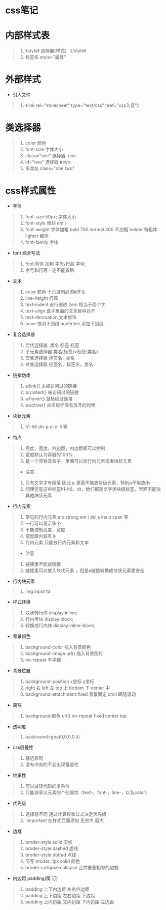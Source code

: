 # css笔记
# 内部样式表
>1. 《style》 选择器{样式} 《/style》
>2. 标签名 style="属性"
# 外部样式
* 引入文件
>1. 《link rel="stulesheet" type="text/css" href="css入径"》
# 类选择器
>1. color 颜色
>2. font-size 字体大小
>3. class="one" 选择器 .one
>4. id="two" 选择器 #two
>5. 多类名 class="one two"
# css样式属性
* 字体
>1. font-size:50px; 字体大小
>2. font-style 倾斜 em i
>3. font-weight 字体加粗 bold 700 normal 400 不加粗 bolder 特粗体  lighter 细体
>4. font-family 字体
* font 综合写法
>1. font:斜体 加粗 字号/行高 字体; 
>2. 字号和行高一定不能省略
* 文本
>1. color 颜色 十六进制必须#开头
>2. line-height 行高
>3. text-indent 首行缩进 2em 相当于两个字
>4. text-align 盒子里面的文本居中对齐
>5. text-decroation 文本修饰
>6. none 取消下划线 nuderline 添加下划线
* 复合选择器
>1. 后代选择器 .类名 标签 标签
>2. 子元素选择器 类名(标签)>标签(类名)
>3. 交集选择器 标签名 . 类名
>4. 并集选择器 标签名，标签名，类名
* 链接伪类
>1. a:link{} 未被访问过的链接 
>2. a:visited{} 被访问过的链接
>3. a:hover{} 鼠标经过连接
>4. a:active{} 点击鼠标没有放开的时候
* 块状元素
>1. h1-h6 div p ul ol li 等
* 特点
>1. 高度，宽度，外边距，内边距都可以控制
>2. 宽度默认为容器的100%
>3. 是一个容器及盒子，里面可以放行内元素或者块状元素
>* 注意
>1. 只有文字才有段落 因此 p 里面不能放块级元素，特别p不能放dv
>2. 同理还有这些标签h1-h6。dt，他们都是文字类块级标签，里面不能放其他块状元素
* 行内元素
>1. 常见的行内元素 a b strong em i del
s ins u span 等 
>2. 一行可以显示多个
>3. 不能控制高度，宽度
>4. 宽度跟内容有关
>5. 行内元素 只能放行内元素和文本
>* 注意
>1. 链接里不能放链接
>2. 链接里可以放入块状元素 ，但是a链接转换成块状元素更安全
* 行内块元素
>1. img input td
* 样式转换
>1. 块状转行内 display:inline;
>2. 行内传块  display:block;
>3. 转换成行内块 diaolay:inline-block;
* 背景颜色
>1. background-color 插入背景颜色
>2. background-image:url() 插入背景图片
>3. no-repeat 不平铺
* 背景位置
>1. background-position x坐标 y坐标
>2. right 右 left 左 top 上 bottom 下 center 中
>3. background-attachment:fixed 背景固定 croll 跟随滚动
* 简写
>1. background:颜色 url() no-repeat fixed center top  
* 透明度
>1. backround:rgba(0,0,0,0.5)
* css层叠性
>1. 就近原则
>2. 没有冲突的不会出现覆盖性
* 继承性
>1. 可以减轻代码的复杂性
>2. 只能继承父元素的个别属性（text-，font-，line-，以及color）
* 优先级
>1. 选择器不同 通过计算权重公式决定优先级
>2. !important 在样式后面添加 无穷大  最大
* 边框
>1. broder-style:solid 实线
>2. broder-style:dashed 虚线
>3. broder-style:dotted 点线
>4. 简写 broder: 1px solid 颜色
>5. broder-collapse:collapse 合并重叠相邻的边框
* 内边距 padding(爬 订)
>1. padding 上下内边距 左右外边距
>2. padding 上下边距 左右边距 下边距
>3. padding 上内边距 又内边距 下内边距 左边距